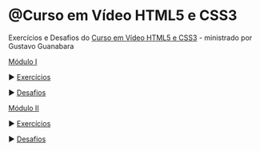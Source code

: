 # @Curso em Vídeo HTML5 e CSS3

Exercícios e Desafios do [Curso em Vídeo HTML5 e CSS3](https://github.com/gustavoguanabara/html-css) - ministrado por Gustavo Guanabara 

[Módulo I](https://github.com/fabrinanunes/curso-em-video-html-css/tree/main/Mo%CC%81dulo%20I)

▶️ [Exercícios](https://github.com/fabrinanunes/curso-em-video-html-css/tree/main/Mo%CC%81dulo%20I/Exercicios)

▶️ [Desafios](https://github.com/fabrinanunes/curso-em-video-html-css/tree/main/Mo%CC%81dulo%20I/Desafios)

[Módulo II](https://github.com/fabrinanunes/curso-em-video-html-css/tree/main/Mo%CC%81dulo%20II)

▶️ [Exercícios](https://github.com/fabrinanunes/curso-em-video-html-css/tree/main/Mo%CC%81dulo%20II)

▶️ [Desafios](https://github.com/fabrinanunes/curso-em-video-html-css/tree/main/Mo%CC%81dulo%20II/Desafios)
